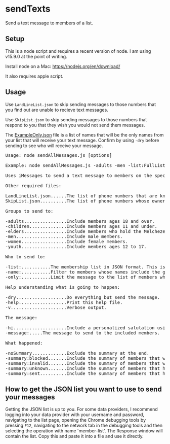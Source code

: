 # sendTexts
Send a text message to members of a list.

## Setup
This is a node script and requires a recent version of node.  I am using v15.9.0 at the point of writing.  

Install node on a Mac: https://nodejs.org/en/download/

It also requires apple script.

## Usage
Use `LandLineList.json` to skip sending messages to those numbers that you find out are unable to recieve text messages.

Use `SkipList.json` to skip sending messages to those numbers that respond to you that they wish you would not send them messages.

The [ExampleOnly.json](./ExampleOnly.json) file is a list of names that will be the only names from your list that will receive your text message.  Confirm by using `-dry` before sending to see who will receive your message.

<pre>
Usage: node sendAllMessages.js [options]

Example: node sendAllMessages.js -adults -men -list:FullList.json -hi -message:"hey, any update on your ministering?" -dry

Uses iMessages to send a text message to members on the specified list from your phone number.

Other required files:

LandLineList.json......The list of phone numbers that are known to be unable to recieve text messages.
SkipList.json..........The list of phone numbers whose owners have asked to not recieve any more messages.

Groups to send to:

-adults................Include members ages 18 and over.
-children..............Include members ages 11 and under.
-elders................Include members who hold the Melchezedek Priesthood.
-men...................Include male members.
-women.................Include female members.
-youth.................Include members ages 12 to 17.

Who to send to:

-list:<file>...........The membership list in JSON format. This is required.
-name:<name>...........Filter to members whose names include the given substring.
-only:<list>...........Limit the message to the list of members whose names appear in <list>.  Format is a JSON array of strings.  The entries must match the member's preferred name.

Help understanding what is going to happen:

-dry...................Do everything but send the message.
-help..................Print this help file.
-v.....................Verbose output.

The message:

-hi....................Include a personalized salutation using the member's first name, such as: "Hi Fred --".
-message:<message>.....The message to send to the included members.  Be sure to put double quotes around a message that includes spaces.

What happened:

-noSummary.............Exclude the summary at the end.
-summary:blocked.......Include the summary of members that were excluded because their number is in ./SkipList.json
-summary:invalid.......Include the summary of members that were excluded because their number is in ./LandLineList.json
-summary:unknown.......Include the summary of members that had no valid phone number in the list.
-summary:sent..........Include the summary of members that had a message sent to them.
</pre>

## How to get the JSON list you want to use to send your messages

Getting the JSON list is up to you.  For some data providers, I recommend logging into your data provider with your username and password, navigating to the list page, opening the Chrome debugging tools by pressing `F12`, navigating to the network tab in the debugging tools and then selecting the operation with name 'member-list'.  The Response window will contain the list.  Copy this and paste it into a file and use it directly.
